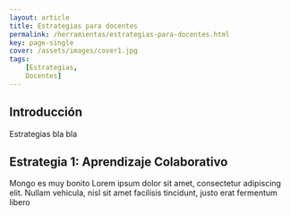 ```yaml
---
layout: article
title: Estrategias para docentes
permalink: /herramientas/estrategias-para-docentes.html
key: page-single
cover: /assets/images/cover1.jpg
tags: 
    [Estrategias,
    Docentes]
---
```


## Introducción

Estrategias bla bla

## Estrategia 1: Aprendizaje Colaborativo

Mongo es muy bonito Lorem ipsum dolor sit amet, consectetur adipiscing elit. Nullam vehicula, nisl sit amet facilisis tincidunt, justo erat fermentum libero




